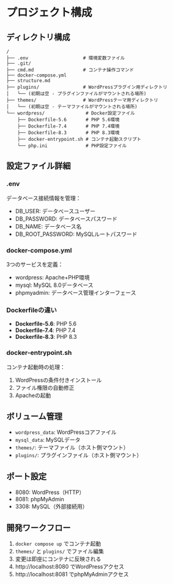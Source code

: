 # プロジェクト構成

## ディレクトリ構成
```
/
├── .env                    # 環境変数ファイル
├── .git/
├── cmd.md                  # コンテナ操作コマンド
├── docker-compose.yml
├── structure.md
├── plugins/                # WordPressプラグイン用ディレクトリ
│   └── (初期は空 - プラグインファイルがマウントされる場所)
├── themes/                 # WordPressテーマ用ディレクトリ
│   └── (初期は空 - テーマファイルがマウントされる場所)
└── wordpress/               # Docker設定ファイル
    ├── Dockerfile-5.6       # PHP 5.6環境
    ├── Dockerfile-7.4       # PHP 7.4環境
    ├── Dockerfile-8.3       # PHP 8.3環境
    ├── docker-entrypoint.sh # コンテナ起動スクリプト
    └── php.ini              # PHP設定ファイル
```

## 設定ファイル詳細

### .env
データベース接続情報を管理：
- DB_USER: データベースユーザー
- DB_PASSWORD: データベースパスワード
- DB_NAME: データベース名
- DB_ROOT_PASSWORD: MySQLルートパスワード

### docker-compose.yml
3つのサービスを定義：
- wordpress: Apache+PHP環境
- mysql: MySQL 8.0データベース
- phpmyadmin: データベース管理インターフェース

### Dockerfileの違い
- **Dockerfile-5.6**: PHP 5.6
- **Dockerfile-7.4**: PHP 7.4
- **Dockerfile-8.3**: PHP 8.3

### docker-entrypoint.sh
コンテナ起動時の処理：
1. WordPressの条件付きインストール
2. ファイル権限の自動修正
3. Apacheの起動

## ボリューム管理
- `wordpress_data`: WordPressコアファイル
- `mysql_data`: MySQLデータ
- `themes/`: テーマファイル（ホスト側マウント）
- `plugins/`: プラグインファイル（ホスト側マウント）

## ポート設定
- 8080: WordPress（HTTP）
- 8081: phpMyAdmin
- 3308: MySQL（外部接続用）

## 開発ワークフロー
1. `docker compose up` でコンテナ起動
2. `themes/` と `plugins/` でファイル編集
3. 変更は即座にコンテナに反映される
4. http://localhost:8080 でWordPressアクセス
5. http://localhost:8081 でphpMyAdminアクセス